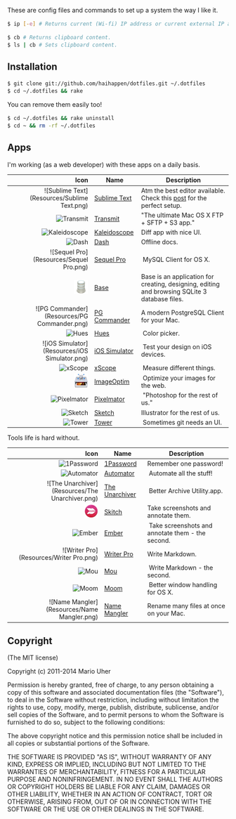These are config files and commands to set up a system the way I like it.

```sh
$ ip [-e] # Returns current (Wi-fi) IP address or current external IP address.
```

```sh
$ cb # Returns clipboard content.
$ ls | cb # Sets clipboard content.
```

## Installation

```sh
$ git clone git://github.com/haihappen/dotfiles.git ~/.dotfiles
$ cd ~/.dotfiles && rake
```

You can remove them easily too!

```sh
$ cd ~/.dotfiles && rake uninstall
$ cd ~ && rm -rf ~/.dotfiles
```

## Apps

I'm working (as a web developer) with these apps on a daily basis.

Icon | Name | Description
----:|------|------------
![Sublime Text](Resources/Sublime Text.png) | [Sublime Text](http://www.sublimetext.com/3) | Atm the best editor available. Check this [post](http://blog.alexmaccaw.com/sublime-text) for the perfect setup.
![Transmit](Resources/Transmit.png) | [Transmit](http://panic.com/transmit/) | "The ultimate Mac OS X FTP + SFTP + S3 app."
![Kaleidoscope](Resources/Kaleidoscope.png) | [Kaleidoscope](http://www.kaleidoscopeapp.com) | Diff app with nice UI.
![Dash](Resources/Dash.png) | [Dash](http://kapeli.com/dash) | Offline docs.
![Sequel Pro](Resources/Sequel Pro.png) | [Sequel Pro](http://www.sequelpro.com) | MySQL Client for OS X.
![Base](Resources/Base.png) | [Base](http://menial.co.uk/base/) | Base is an application for creating, designing, editing and browsing SQLite 3 database files.
![PG Commander](Resources/PG Commander.png) | [PG Commander](https://eggerapps.at/pgcommander/) | A modern PostgreSQL Client for your Mac.
![Hues](Resources/Hues.png) | [Hues](http://giantcomet.com/hues/) | Color picker.
![iOS Simulator](Resources/iOS Simulator.png) | [iOS Simulator](https://developer.apple.com/xcode/) | Test your design on iOS devices.
![xScope](Resources/xScope.png) | [xScope](http://iconfactory.com/software/xscope) | Measure different things.
![ImageOptim](Resources/ImageOptim.png) | [ImageOptim](http://imageoptim.com) | Optimize your images for the web.
![Pixelmator](Resources/Pixelmator.png) | [Pixelmator](http://www.pixelmator.com) | "Photoshop for the rest of us."
![Sketch](Resources/Sketch.png) | [Sketch](http://www.bohemiancoding.com/sketch/) | Illustrator for the rest of us.
![Tower](Resources/Tower.png) | [Tower](http://www.git-tower.com) | Sometimes git needs an UI.

Tools life is hard without.

Icon | Name | Description
----:|------|------------
![1Password](Resources/1Password.png) | [1Password](https://agilebits.com/onepassword) | Remember one password!
![Automator](Resources/Automator.png) | [Automator](http://support.apple.com/kb/HT2488?viewlocale=en_US&locale=en_US) | Automate all the stuff!
![The Unarchiver](Resources/The Unarchiver.png) | [The Unarchiver](http://wakaba.c3.cx/s/apps/unarchiver.html) | Better Archive Utility.app.
![Skitch](Resources/Skitch.png) | [Skitch](http://evernote.com/skitch/) | Take screenshots and annotate them.
![Ember](Resources/Ember.png) | [Ember](http://realmacsoftware.com/ember) | Take screenshots and annotate them - the second.
![Writer Pro](Resources/Writer Pro.png) | [Writer Pro](http://writer.pro) | Write Markdown.
![Mou](Resources/Mou.png) | [Mou]() | Write Markdown - the second.
![Moom](Resources/Moom.png) | [Moom](http://manytricks.com/moom/) | Better window handling for OS X.
![Name Mangler](Resources/Name Mangler.png) | [Name Mangler](http://manytricks.com/namemangler) | Rename many files at once on your Mac.

## Copyright

(The MIT license)

Copyright (c) 2011-2014 Mario Uher

Permission is hereby granted, free of charge, to any person obtaining
a copy of this software and associated documentation files (the
"Software"), to deal in the Software without restriction, including
without limitation the rights to use, copy, modify, merge, publish,
distribute, sublicense, and/or sell copies of the Software, and to
permit persons to whom the Software is furnished to do so, subject to
the following conditions:

The above copyright notice and this permission notice shall be
included in all copies or substantial portions of the Software.

THE SOFTWARE IS PROVIDED "AS IS", WITHOUT WARRANTY OF ANY KIND,
EXPRESS OR IMPLIED, INCLUDING BUT NOT LIMITED TO THE WARRANTIES OF
MERCHANTABILITY, FITNESS FOR A PARTICULAR PURPOSE AND
NONINFRINGEMENT. IN NO EVENT SHALL THE AUTHORS OR COPYRIGHT HOLDERS BE
LIABLE FOR ANY CLAIM, DAMAGES OR OTHER LIABILITY, WHETHER IN AN ACTION
OF CONTRACT, TORT OR OTHERWISE, ARISING FROM, OUT OF OR IN CONNECTION
WITH THE SOFTWARE OR THE USE OR OTHER DEALINGS IN THE SOFTWARE.
